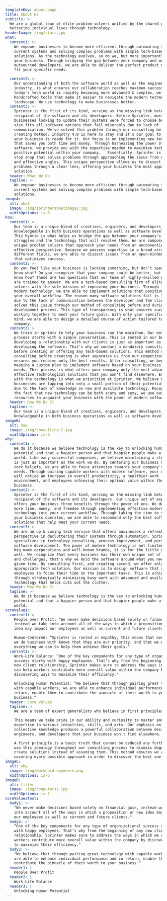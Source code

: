 ```yaml
---
templateKey: about-page
title: About Us
subtitle: >-
  We are a global team of elite problem solvers unified by the shared goal of
  bettering individual lives through technology.
headerImage: /img/stars.jpg
what:
  content1: >+
    We empower businesses to become more efficient through automating their
    current systems and solving complex problems with simple tech-based
    solutions. As the technology evolves, so do we, but more importantly so does
    your business. Through bridging the gap between your company and our team of
    outsourced developers, we are able to deliver the perfect product molded to
    fit your specific needs. 

  content2: >-
    Our understanding of both the software world as well as the engineering
    industry, is what ensures our collaboration reaches maximum success. Because
    today's tech world is rapidly becoming more advanced & complex, we've
    handcrafted tools that make it easier to navigate the modern technological
    landscape. We use technology to make businesses better.
  content3: >-
    Sprinter is the first of its kind, serving as the missing link between the
    recipient of the software and its developers. Before Sprinter, most
    businesses looking to update their systems were forced to choose between one
    size fits all software options that fail miserably due to lack of
    communication. We've solved this problem through our consulting before
    creating method. Industry 4.0 is here to stay and it's our goal to ensure
    your business is ready for it. Our focus is on implementing new technology
    that saves you both time and money. Through harnessing the power of modern
    software, we provide you with the expertise needed to maximize technology's
    positive potential within your company.   Essentially, Sprinter is a one
    stop shop that solves problems through approaching the issue from original
    and effective angles. This unique perspective allows us to dissect complex
    problems through a clear lens, offering your business the most appropriate
    solution. 
  header: What We Do
  tagline: >-
    We empower businesses to become more efficient through automating their
    current systems and solving complex problems with simple tech-based
    solutions. 
imageA:
  alt: what
  image: /img/sprinteraboutimage2.jpg
  widthOptions: is-6
how:
  content1: >-
    Our team is a unique blend of creatives, engineers, and developers who are
    knowledgeable in both business operations as well as software development.
    This hybrid is what helps us bridge the gap between your company's current
    struggles and the technology that will resolve them. We are composed of
    unique problem solvers that approach your needs from an unconventional but
    effective perspective. Because we possess expertise in a broad array of
    different fields, we are able to dissect issues from an open-minded angle
    that optimizes success. 
  content2: >-
    Do you feel like your business is lacking something, but don’t specifically
    know what? Do you recognize that your company could be better, but don’t
    know how? These are two questions that our team of highly-skilled experts
    are trained to answer. We are a tech-based consulting firm of elite problem
    solvers with the sole mission of improving your business. Through feasible
    modern technology, we are able to implement solutions that positively impact
    your overall workflow. The reason many software solutions fail is largely
    due to the lack of communication between the developer and the client. We've
    solved this issue through our method of consulting before and during the
    development process. This type of transparency is what ensures success when
    working together to meet your future goals. With only your specific needs in
    mind, we are able to design a detailed course of action tailored to fit your
    company.
  content3: >
    We train in sprints to help your business run the marathon. Our entire
    process starts with a simple conversation. This is rooted in our belief that
    developing a relationship with our clients is just as important as
    developing the software. That’s why we conduct a mandatory consultation
    before creating or offering any tech-based solutions. This method of
    consulting before creating is what separates us from our competitors and
    ensures you receive only the best results. After consulting, we begin
    mapping a custom plan to implement software based on your business's current
    needs. This process is what offers your company only the most advanced and
    effective technological solutions that you won't find elsewhere. Evolving
    with the technology is what we prioritize at Sprinter. We believe many
    businesses are tapping into only a small portion of their potential. This is
    due to the lack of knowledge on new and available technology. Recognizing
    the fact that new technology can be both scary and sexy, we use our
    resources to acquaint your business with the power of modern software.
  header: How We Do It
  tagline: >-
    Our team is a unique blend of creatives, engineers, and developers who are
    knowledgeable in both business operations as well as software development.
imageB:
  alt: how
  image: /img/consulting-2.jpg
  widthOptions: is-6
why:
  content1: >-
    We do it because we believe technology is the key to unlocking human
    potential and that a happier person and that happier people make a better
    world. Like many successful companies, we believe maintaining a stellar Why
    is just as important as the work we do. By centering our business around our
    core beliefs, we are able to focus attention towards your company's specific
    needs. Through pairing capable workers with modern software, your company
    will notice an increase in overall productivity, a healthier work
    environment, and employees achieving their optimal value within the
    business. 
  content2: >-
    Sprinter is the first of its kind, serving as the missing link between the
    recipient of the software and its developers. Our unique set of expertise
    offers your business three benefits through the power of one. We deliver you
    more time, money, and freedom through implementing effective modern
    technology into your current workflow. Through taking the time to study how
    your business operates, we are able to recommend only the best software
    solutions that help meet your current needs. 
  content3: >-
    We are an up & coming tech service that offers businesses a refreshing
    perspective in decluttering their systems through automation. Sprinter
    specializes in technology consulting, process improvement, and personalized
    software development. The power of modern technology is not limited to only
    big name corporations and well-known brands, it is for the little guy as
    well. We recognize that every business has their own unique set of hurdles
    and challenges, that’s why we mold the software around what you need at any
    given time. By consulting first, and creating second, we offer only the most
    appropriate tech solution. Our mission is to design software that allows
    employees to focus their time on the important tasks. This is achieved
    through strategically minimizing busy work with advanced and available
    technology that helps cuts out the clutter. 
  header: Why We Do It
  tagline: >-
    We do it because we believe technology is the key to unlocking human
    potential and that a happier person and that happier people make a better
    world. 
coreValues:
  content1: >-
    People over Profit: “We never make decisions based solely on financial gain,
    instead we take into account all of the ways in which a proposition or new
    idea may impact our employees as well as current and future clients.”

    Human-Centered: “Sprinter is rooted in empathy, this means that every person
    we do business with knows that they are our priority, and that we will do
    everything we can to help them achieve their goals.”
  content2: >-
    Work-Life Balance: “One of the key components for any type of organizational
    success starts with happy employees. That’s why from the beginning of any
    new client relationship, Sprinter makes sure to address the ways in which we
    can help workers contribute more overall value within the company by
    discovering ways to maximize their efficiency."

    Unlocking Human Potential: “We believe that through pairing great technology
    with capable workers, we are able to enhance individual performance and in
    return, enable them to contribute the pinnacle of their worth to your
    business.”
  header: Core Values
  tagline: >
    We are a team of expert generalists who believe in first principles. 

    This means we take pride in our ability and curiosity to master and collect
    expertise in various industries, skills, and arts. Our emphasis on
    collective knowledge produces a powerful collaboration between designers,
    engineers, and developers that your business won't find elsewhere. 

    A first principle is a basic truth that cannot be deduced any further. We
    use this ideology throughout our consulting process to dismiss dogma and
    create solutions instead of assuming them. This method ensures we are
    covering every possible approach in order to discover the best one. 
imageC:
  alt: why
  image: /img/workhard-anywhere.png
  widthOptions: is-6
imageD:
  alt: filler
  image: /img/computers1.jpg
  widthOptions: is-7
coreValuesTest:
  body1: >-
    "We never make decisions based solely on financial gain, instead we take
    into account all of the ways in which a proposition or new idea may impact
    our employees as well as current and future clients."
  body2: >-
    “One of the key components for any type of organizational success starts
    with happy employees. That’s why from the beginning of any new client
    relationship, Sprinter makes sure to address the ways in which we can help
    workers contribute more overall value within the company by discovering ways
    to maximize their efficiency."
  body3: >-
    "We believe that through pairing great technology with capable workers, we
    are able to enhance individual performance and in return, enable them to
    contribute the pinnacle of their worth to your business."
  header1: |
    People Over Profit
  header2: |
    Work-Life Balance
  header3: |
    Unlocking Human Potential
---
```


